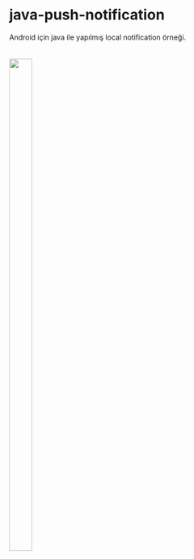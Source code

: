 # java-push-notification
Android için java ile yapılmış local notification örneği.
<br><br><br>
<img src="https://i.hizliresim.com/iuogrlu.png" width="30%" height="50%" />
